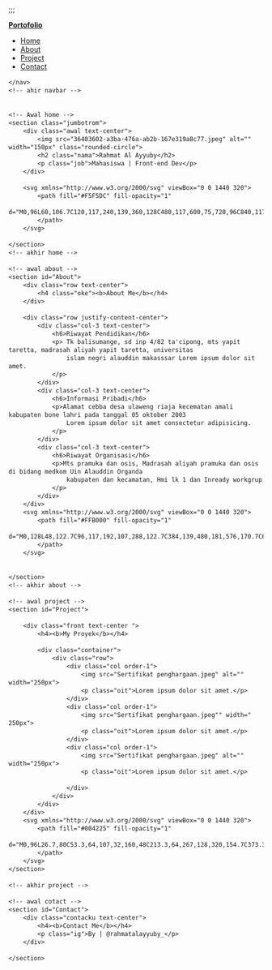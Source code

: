 ;;;


<!DOCTYPE html>
<html lang="en">

<head>
    <meta charset="UTF-8">
    <meta http-equiv="X-UA-Compatible" content="IE=edge">
    <meta name="viewport" content="width=device-width, initial-scale=1.0">
    <link href="https://cdn.jsdelivr.net/npm/bootstrap@5.0.2/dist/css/bootstrap.min.css" rel="stylesheet"
        integrity="sha384-EVSTQN3/azprG1Anm3QDgpJLIm9Nao0Yz1ztcQTwFspd3yD65VohhpuuCOmLASjC" crossorigin="anonymous">
    <link rel="stylesheet" href="style.css">
    <title>Document</title>
</head>

<body>
    <!-- awal navbar -->
    <nav class="navbar navbar-expand-lg navbar-dark fixed-top ">
        <div class="container">
            <a class="logo navbar-brand" href="#"><b>Portofolio</b></a>
            <ul class="logo1 navbar-nav ms-auto ">
                <li class="nav-item">
                    <a class="aku nav-link" href="#">Home</a>
                </li>
                <li class="nav-item">
                    <a class="nav-link" href="#About">About</a>
                </li>
                <li class="nav-item">
                    <a class="nav-link" href="#Project">Project</a>
                </li>
                <li class="nav-item">
                    <a class="nav-link" href="#Contact">Contact</a>
                </li>
            </ul>
        </div>
        </div>

    </nav>
    <!-- ahir navbar -->


    <!-- Awal home -->
    <section class="jumbotrom">
        <div class="awal text-center">
            <img src="36403602-a3ba-476a-ab2b-167e319a8c77.jpeg" alt="" width="150px" class="rounded-circle">
            <h2 class="nama">Rahmat Al Ayyuby</h2>
            <p class="job">Mahasiswa | Front-end Dev</p>
        </div>

        <svg xmlns="http://www.w3.org/2000/svg" viewBox="0 0 1440 320">
            <path fill="#F5F5DC" fill-opacity="1"
                d="M0,96L60,106.7C120,117,240,139,360,128C480,117,600,75,720,96C840,117,960,203,1080,218.7C1200,235,1320,181,1380,154.7L1440,128L1440,320L1380,320C1320,320,1200,320,1080,320C960,320,840,320,720,320C600,320,480,320,360,320C240,320,120,320,60,320L0,320Z">
            </path>
        </svg>

    </section>
    <!-- akhir home -->

    <!-- awal about -->
    <section id="About">
        <div class="row text-center">
            <h4 class="oke"><b>About Me</b></h4>
        </div>

        <div class="row justify-content-center">
            <div class="col-3 text-center">
                <h6>Riwayat Pendidikan</h6>
                <p> Tk balisumange, sd inp 4/82 ta'cipong, mts yapit taretta, madrasah aliyah yapit taretta, universitas
                    islam negri alauddin makasssar Lorem ipsum dolor sit amet.
                </p>
            </div>
            <div class="col-3 text-center">
                <h6>Informasi Pribadi</h6>
                <p>Alamat cebba desa ulaweng riaja kecematan amali kabupaten bone lahri pada tanggal 05 oktober 2003
                    Lorem ipsum dolor sit amet consectetur adipisicing.
                </p>
            </div>
            <div class="col-3 text-center">
                <h6>Riwayat Organisasi</h6>
                <p>Mts pramuka dan osis, Madrasah aliyah pramuka dan osis di bidang medkom Uin Alauddin Organda
                    kabupaten dan kecamatan, Hmi lk 1 dan Inready workgrup
                </p>
            </div>
        </div>
        <svg xmlns="http://www.w3.org/2000/svg" viewBox="0 0 1440 320">
            <path fill="#FFB000" fill-opacity="1"
                d="M0,128L48,122.7C96,117,192,107,288,122.7C384,139,480,181,576,170.7C672,160,768,96,864,96C960,96,1056,160,1152,197.3C1248,235,1344,245,1392,250.7L1440,256L1440,320L1392,320C1344,320,1248,320,1152,320C1056,320,960,320,864,320C768,320,672,320,576,320C480,320,384,320,288,320C192,320,96,320,48,320L0,320Z">
            </path>
        </svg>


    </section>
    <!-- akhir about -->

    <!-- awal project -->
    <section id="Project">

        <div class="front text-center ">
            <h4><b>My Proyek</b></h4>

            <div class="container">
                <div class="row">
                    <div class="col order-1">
                        <img src="Sertifikat penghargaan.jpeg" alt="" width="250px">
                        <p class="oit">Lorem ipsum dolor sit amet.</p>
                    </div>
                    <div class="col order-1">
                        <img src="Sertifikat penghargaan.jpeg"" width=" 250px">
                        <p class="oit">Lorem ipsum dolor sit amet.</p>
                    </div>
                    <div class="col order-1">
                        <img src="Sertifikat penghargaan.jpeg" alt="" width="250px">
                        <p class="oit">Lorem ipsum dolor sit amet.</p>

                    </div>
                </div>
            </div>
        </div>
        <svg xmlns="http://www.w3.org/2000/svg" viewBox="0 0 1440 320">
            <path fill="#004225" fill-opacity="1"
                d="M0,96L26.7,80C53.3,64,107,32,160,48C213.3,64,267,128,320,154.7C373.3,181,427,171,480,176C533.3,181,587,203,640,192C693.3,181,747,139,800,149.3C853.3,160,907,224,960,229.3C1013.3,235,1067,181,1120,154.7C1173.3,128,1227,128,1280,128C1333.3,128,1387,128,1413,128L1440,128L1440,320L1413.3,320C1386.7,320,1333,320,1280,320C1226.7,320,1173,320,1120,320C1066.7,320,1013,320,960,320C906.7,320,853,320,800,320C746.7,320,693,320,640,320C586.7,320,533,320,480,320C426.7,320,373,320,320,320C266.7,320,213,320,160,320C106.7,320,53,320,27,320L0,320Z">
            </path>
        </svg>
    </section>

    <!-- akhir project -->

    <!-- awal cotact -->
    <section id="Contact">
        <div class="contacku text-center">
            <h4><b>Contact Me</b></h4>
            <p class="ig">By | @rahmatalayyuby_</p>
        </div>

    </section>


</body>

</html>
